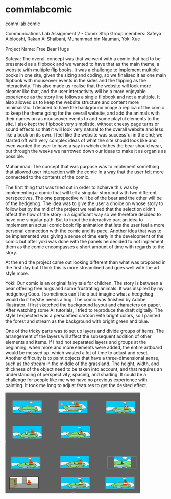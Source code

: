 # commlabcomic
comm lab comic

Communications Lab
Assignment 2 - Comix Strip
Group members: Safeya Alblooshi, Rakan Al Shaibani, Muhammad bin Nauman, Yoki Xue

Project Name: Free Bear Hugs

Safeya: 
The overall concept was that we went with a comic that had to be presented as a flipbook and we wanted to have that as the main theme, a website with multiple flip books. It was a challenge to implement multiple books in one site, given the sizing and coding, so we finalised it as one main flipbook with mouseover events in the sides and the flipping as the interactivity. This also made us realise that the website will look more cleaner like that, and the user interactivity will be a more enjoyable experience as the story line follows a single flipbook and not a multiple. It also allowed us to keep the website structure and content more minimalistic.
I decided to have the background image a replica of the comic to keep the theme going for the overall website, and add the animals with their names on as mouseover events to add some playful elements to the site. I also kept the flipbook very simplistic, without cheesy page turns or sound effects so that it will look very natural to the overall website and less like a book on its own. 
I feel like the website was successful in the end; we started off with very complex ideas of what the site should look like and even wanted the user to have a say in which clothes the bear should wear, but through the weeks we narrowed down our ideas to make it as organis as possible.

Muhammad:
The concept that was purpose was to implement something that allowed user interaction with the comic In a way that the user felt more connected to the contents of the comic. 

The first thing that was tried out in order to achieve this was by implementing a comic that will tell a singular story but with two different perspectives. The one perspective will be of the bear and the other will be of the hedgehog. The idea was to give the user a choice on whose story to follow but by the mid of the project we realised that the selection didn't affect the flow of the story in a significant way so we therefore decided to have one singular path. But to input the interactive part an idea to implement an actual comic book flip animation that lets the user feel a more personal connection with the comic and its pace. Another idea that was to be implemented was giving a sense of time early in the development of the comic but after yoki was done with the panels he decided to not implement them as the comic encompasses a short amount of time with regards to the story.

At the end the project came out looking different than what was proposed in the first day but I think this is more streamlined and goes well with the art style more.


 Yoki:
Our comic is an original fairy tale for children. The story is between a bear offering free hugs and some frustrating animals. It was inspired by my hedgehog Coco. I sometimes can't help but imagine what a hedgehog would do if he/she needs a hug. The comic was finished by Adobe Illustrator. I first sketched the background layout and characters on paper. After watching some AI tutorials, I tried to reproduce the draft digitally. The style I expected was a personified cartoon with bright colors, so I painted the forest and stream as the background with bright green and blue.

One of the tricky parts was to set up layers and divide groups of items. The arrangement of the layers will affect the subsequent addition of other elements and items. If I had not separated layers and groups at the beginning, when more and more elements were added, the entire artboard would be messed up, which wasted a lot of time to adjust and reset. Another difficulty is to paint objects that have a three-dimensional sense, such as the stream in the middle of the grassland. The height, width, and thickness of the object need to be taken into account, and that requires an understanding of perspectivity, spacing, and shading. It could be a challenge for people like me who have no previous experience with painting. It took me long to adjust features to get the desired effect.
<p>
    <img src="idk/Yoki.png"></p>
